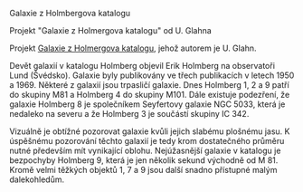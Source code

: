 Galaxie z Holmbergova katalogu

Projekt "Galaxie z Holmergova katalogu" od U. Glahna

Projekt [Galaxie z Holmergova katalogu](http://www.deepsky-visuell.de/Projekte/Holmberg.htm), jehož autorem je U. Glahn.

Devět galaxií v katalogu Holmberg objevil Erik Holmberg na observatoři Lund (Švédsko). Galaxie byly publikovány ve třech publikacích v letech 1950 a 1969.
Některé z galaxií jsou trpasličí galaxie. Dnes Holmberg 1, 2 a 9 patří do skupiny M81 a Holmberg 4 do skupiny M101. Dále existuje podezření, že galaxie Holmberg 8 je společníkem Seyfertovy galaxie NGC 5033, která je nedaleko na severu a že Holmberg 3 je součástí skupiny IC 342.

Vizuálně je obtížné pozorovat galaxie kvůli jejich slabému plošnému jasu. K úspěšnému pozorování těchto galaxií je tedy krom dostatečného průměru nutné především mít vynikající oblohu. Nejúžasnější galaxie v katalogu je bezpochyby Holmberg 9, která je jen několik sekund východně od M 81. Kromě velmi těžkých objektů 1, 7 a 9 jsou další snadno přístupné malým dalekohledům.